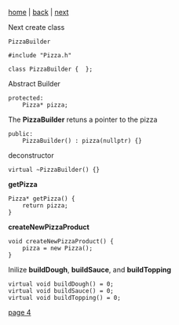 [home](./page01.md) | [back](./page02.md) | [next](./page04.md)

Next create class 
```
PizzaBuilder
```

```
#include "Pizza.h"
```

```
class PizzaBuilder {  };
```
Abstract Builder
```
protected:
    Pizza* pizza;
```
The **PizzaBuilder** retuns a pointer to the pizza
```
public:
    PizzaBuilder() : pizza(nullptr) {}
```
deconstructor
```
virtual ~PizzaBuilder() {}
```

**getPizza**
```
Pizza* getPizza() {
    return pizza;
}
```

**createNewPizzaProduct**
```
void createNewPizzaProduct() {
    pizza = new Pizza();
}
```

Inilize **buildDough**, **buildSauce**, and **buildTopping**
```
virtual void buildDough() = 0;
virtual void buildSauce() = 0;
virtual void buildTopping() = 0;
```




[page 4](./page04.md)
